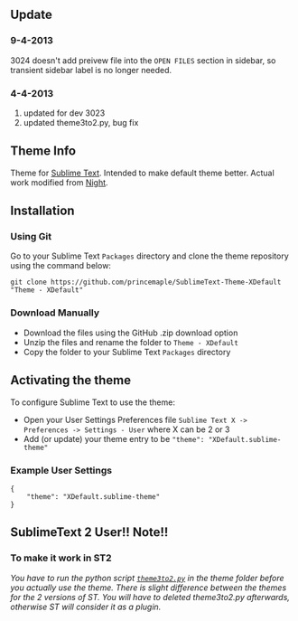 ## Update
### 9-4-2013
3024 doesn't add preivew file into the `OPEN FILES`	section in sidebar, so transient sidebar label is no longer needed.

### 4-4-2013
1. updated for dev 3023
2. updated theme3to2.py, bug fix

## Theme Info

Theme for [Sublime Text](http://www.sublimetext.com/). Intended to make default theme better. Actual work modified from [Night](https://github.com/mishu91/sublime-text-theme-Night).

## Installation

### Using Git

Go to your Sublime Text `Packages` directory and clone the theme repository using the command below:

    git clone https://github.com/princemaple/SublimeText-Theme-XDefault "Theme - XDefault"

### Download Manually

* Download the files using the GitHub .zip download option
* Unzip the files and rename the folder to `Theme - XDefault`
* Copy the folder to your Sublime Text `Packages` directory

## Activating the theme

To configure Sublime Text to use the theme:

* Open your User Settings Preferences file `Sublime Text X -> Preferences -> Settings - User` where X can be 2 or 3
* Add (or update) your theme entry to be `"theme": "XDefault.sublime-theme"`

### Example User Settings

    {
        "theme": "XDefault.sublime-theme"
    }

## SublimeText 2 User!! Note!!

### To make it work in ST2
*You have to run the python script [`theme3to2.py`](https://raw.github.com/princemaple/workspace/master/theme3to2.py) in the theme folder before you actually use the theme. There is slight difference between the themes for the 2 versions of ST. You will have to deleted theme3to2.py afterwards, otherwise ST will consider it as a plugin.*
